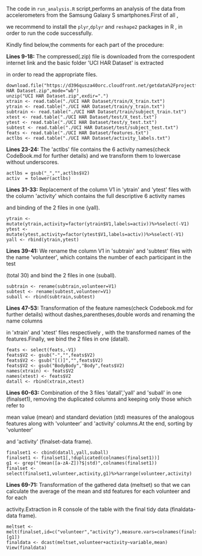 The code in `run_analysis.R` script,performs an analysis of the data from accelerometers from the Samsung Galaxy S smartphones.First of all , 

we recommend to install the `plyr`,`dplyr` and `reshape2` packages in R , in order to run the code successfully.

Kindly find below,the comments for each part of the procedure:


**Lines 9-18:** The compressed(.zip) file is downloaded from the correspodent internet link and the basic folder 'UCI HAR Dataset' is extracted 

in order to read the appropriate files.


```
download.file("https://d396qusza40orc.cloudfront.net/getdata%2Fprojectfiles%2FUCI%20HAR%20Dataset.zip",destfile="UCI HAR Dataset.zip",mode="wb")
unzip("UCI HAR Dataset.zip",exdir=".")
xtrain <- read.table("./UCI HAR Dataset/train/X_train.txt")
ytrain <- read.table("./UCI HAR Dataset/train/y_train.txt")
subtrain <- read.table("./UCI HAR Dataset/train/subject_train.txt")
xtest <- read.table("./UCI HAR Dataset/test/X_test.txt")
ytest <- read.table("./UCI HAR Dataset/test/y_test.txt")
subtest <- read.table("./UCI HAR Dataset/test/subject_test.txt")
feats <- read.table("./UCI HAR Dataset/features.txt")
actlbs <- read.table("./UCI HAR Dataset/activity_labels.txt")

```



**Lines 23-24:** The 'actlbs' file contains the 6 activity names(check CodeBook.md for further details) and we transform them to lowercase without underscores. 


```
actlbs = gsub("_","",actlbs$V2)
activ  = tolower(actlbs)

```

**Lines 31-33:** Replacement of the column V1 in 'ytrain' and 'ytest' files with the column 'activity' which contains the full descriptive 6 activity names 

and binding of the 2 files in one (yall).

```
ytrain <- mutate(ytrain,activity=factor(ytrain$V1,labels=activ))%>%select(-V1)
ytest <- mutate(ytest,activity=factor(ytest$V1,labels=activ))%>%select(-V1)
yall <- rbind(ytrain,ytest)

```

**Lines 39-41:** We rename the column V1 in 'subtrain' and 'subtest' files with the name 'volunteer', which contains the number of each participant in the test 

(total 30) and bind the 2 files in one (suball).

```
subtrain <- rename(subtrain,volunteer=V1)
subtest <- rename(subtest,volunteer=V1)
suball <- rbind(subtrain,subtest)

```


**Lines 47-53:** Transformation of the feature names(check Codebook.md for further details) without dashes,parentheses,double words and renaming the name columns 

in 'xtrain' and 'xtest' files respectively , with the transformed names of the features.Finally, we bind the 2 files in one (datall).  

```
feats <- select(feats,-V1)
feats$V2 <- gsub("-","",feats$V2)
feats$V2 <- gsub("[()]","",feats$V2) 
feats$V2 <- gsub("BodyBody","Body",feats$V2)
names(xtrain) <- feats$V2
names(xtest) <- feats$V2
datall <- rbind(xtrain,xtest)

```



**Lines 60-63:** Combination of the 3 files 'datall','yall' and 'suball' in one (finalset1), removing the duplicated columns and keeping only those which refer to 

mean value (mean) and standard deviation (std) measures of the analogous features along with 'volunteer' and 'activity' columns.At the end, sorting by 'volunteer' 

and 'activity' (finalset-data frame).


```
finalset1 <- cbind(datall,yall,suball)
finalset1 <- finalset1[,!duplicated(colnames(finalset1))]
g1 <- grep("(mean([a-zA-Z])?$|std)",colnames(finalset1))
finalset <- select(finalset1,volunteer,activity,g1)%>%arrange(volunteer,activity)

```


**Lines 69-71:** Transformation of the gathered data (meltset) so that we can calculate the average of the mean and std features for each volunteer and for each 

activity.Extraction in R console of the table with the final tidy data (finaldata-data frame).


```
meltset <- melt(finalset,id=c("volunteer","activity"),measure.vars=colnames(finalset1)[g1])
finaldata <- dcast(meltset,volunteer+activity~variable,mean)
View(finaldata)

```    